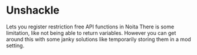 # Unshackle
Lets you register restriction free API functions in Noita
There is some limitation, like not being able to return variables.
However you can get around this with some janky solutions like temporarily storing them in a mod setting.
